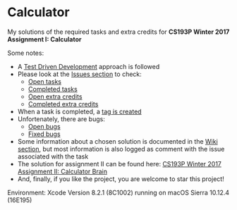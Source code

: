 # Calculator
My solutions of the required tasks and extra credits for **CS193P Winter 2017 Assignment I: Calculator**

Some notes:
* A [Test Driven Development](https://en.wikipedia.org/wiki/Test-driven_development) approach is followed
* Please look at the [Issues section](https://github.com/petervanhoef/Calculator/issues) to check:
  * [Open tasks](https://github.com/petervanhoef/Calculator/issues?q=is%3Aopen+is%3Aissue+label%3Atask)
  * [Completed tasks](https://github.com/petervanhoef/Calculator/issues?q=is%3Aissue+is%3Aclosed+label%3Atask)
  * [Open extra credits](https://github.com/petervanhoef/Calculator/issues?q=is%3Aopen+is%3Aissue+label%3A%22extra%20credit%22)
  * [Completed extra credits](https://github.com/petervanhoef/Calculator/issues?q=is%3Aissue+is%3Aclosed+label%3A%22extra%20credit%22)
* When a task is completed, a [tag is created](https://github.com/petervanhoef/Calculator/releases)
* Unfortenately, there are bugs:
  * [Open bugs](https://github.com/petervanhoef/Calculator/issues?q=is%3Aopen+is%3Aissue+label%3Abug)
  * [Fixed bugs](https://github.com/petervanhoef/Calculator/issues?q=is%3Aissue+is%3Aclosed+label%3Abug)
* Some information about a chosen solution is documented in the [Wiki section](https://github.com/petervanhoef/Calculator/wiki), but most information is also logged as comment with the issue associated with the task 
* The solution for assignment II can be found here: [CS193P Winter 2017 Assignment II: Calculator Brain](https://github.com/petervanhoef/Calculator-Brain)
* And, finally, if you like the project, you are welcome to star this project!

Environment: Xcode Version 8.2.1 (8C1002) running on macOS Sierra 10.12.4 (16E195)
